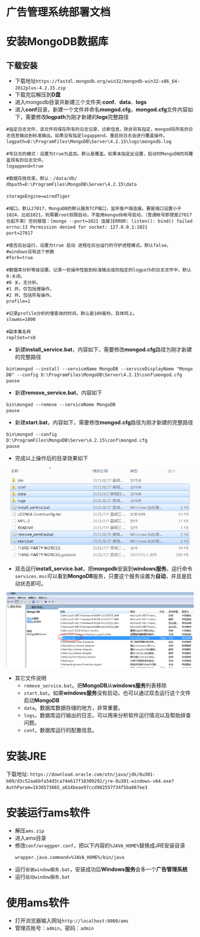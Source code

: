 # 广告管理系统部署文档

# 安装MongoDB数据库

## 下载安装

- 下载地址`https://fastdl.mongodb.org/win32/mongodb-win32-x86_64-2012plus-4.2.15.zip`
- 下载完后解压到**D盘**
- 进入mongodb目录并新建三个文件夹:**conf**、**data**、**logs**
- 进入**conf**目录，新建一个文件并命名**mongod.cfg**，**mongod.cfg**文件内容如下，需要修改**logpath**为刚才新建的**logs**完整路径

```
#指定日志文件，该文件将保存所有的日志记录、诊断信息。除非另有指定，mongod将所有的日志信息输出到标准输出。如果没有指定logappend，重启则日志会进行覆盖操作。
logpath=D:\ProgramFiles\MongoDB\Server\4.2.15\logs\mongodb.log

#写日志的模式：设置为true为追加。默认是覆盖。如果未指定此设置，启动时MongoDB的将覆盖现有的日志文件。
logappend=true

#数据存放目录。默认：/data/db/
dbpath=D:\ProgramFiles\MongoDB\Server\4.2.15\data

storageEngine=wiredTiger

#端口。默认27017，MongoDB的默认服务TCP端口，监听客户端连接。要是端口设置小于1024，比如1021，则需要root权限启动，不能用mongodb帐号启动，（普通帐号即使是27017也起不来）否则报错：[mongo --port=1021 连接]ERROR: listen(): bind() failed errno:13 Permission denied for socket: 127.0.0.1:1021
port=27017

#是否后台运行，设置为true 启动 进程在后台运行的守护进程模式。默认false。
#windows没有这个参数
#fork=true

#数据库分析等级设置。记录一些操作性能到标准输出或则指定的logpath的日志文件中，默认0:关闭。
#0 关。无分析。
#1 开。仅包括慢操作。
#2 开。包括所有操作。
profile=1

#记录profile分析的慢查询的时间，默认是100毫秒。具体同上。
slowms=1000

#副本集名称
replSet=rs0
```
- 新建**install_service.bat**，内容如下，需要修改**mongod.cfg**路径为刚才新建的完整路径

```
bin\mongod --install --serviceName MongoDB --serviceDisplayName "Mongo DB" --config D:\ProgramFiles\MongoDB\Server\4.2.15\conf\mongod.cfg
pause
```

- 新建**remove_service.bat**，内容如下

```
bin\mongod --remove --serviceName MongoDB
pause
```

- 新建**start.bat**，内容如下，需要修改**mongod.cfg**路径为刚才新建的完整路径

```
bin\mongod --config D:\ProgramFiles\MongoDB\Server\4.2.15\conf\mongod.cfg
pause
```

- 完成以上操作后的目录效果如下

![mongodb安装目录](assets/mongodb安装目录.png "mongodb安装目录")

- 双击运行**install_service.bat**，把**mongodb**安装到**windows服务**。运行命令`services.msc`可以看到**MongoDB**服务，只要这个服务设置为**自动**，并且是启动状态即可。

![mongodb服务](assets/mongodb服务.png "mongodb服务")

- 其它文件说明
  - `remove_service.bat`。把**MongoDB**从**windows服务**列表移除
  - `start.bat`。如果**windows服务**没有启动，也可以通过双击运行这个文件启动**MongoDB**
  - `data`。数据库数据存储的地方，非常重要。
  - `logs`。数据库运行输出的日志，可以用来分析软件运行情况以及帮助排查问题。
  - `conf`。数据库运行的配置信息。
  
# 安装JRE

下载地址: `https://download.oracle.com/otn/java/jdk/8u301-b09/d3c52aa6bfa54d3ca74e617f18309292/jre-8u301-windows-x64.exe?AuthParam=1630573665_a614beae97ccd982557f34f5ba667ee3`
  
# 安装运行ams软件

- 解压`ams.zip`
- 进入ams目录
- 修改`conf/wraggper.conf`，把以下内容的`%JAVA_HOME%`替换成JRE安装目录
  ```
  wrapper.java.command=%JAVA_HOME%/bin/java
  ```
- 运行`安装window服务.bat`，安装成功后**Windows服务**会多一个**广告管理系统**
- 运行`启动window服务.bat`

# 使用ams软件

- 打开浏览器输入网址`http://localhost:8080/ams`
- 管理员账号：`admin`，密码：`admin`